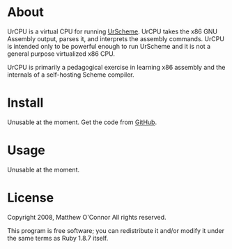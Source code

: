 About
=====

UrCPU is a virtual CPU for running
[UrScheme](http://www.canonical.org/~kragen/sw/urscheme). UrCPU takes the x86
GNU Assembly output, parses it, and interprets the assembly commands. UrCPU is
intended only to be powerful enough to run UrScheme and it is not a general
purpose virtualized x86 CPU.

UrCPU is primarily a pedagogical exercise in learning x86 assembly and the
internals of a self-hosting Scheme compiler.

Install
=======

Unusable at the moment. Get the code from
[GitHub](http://github.com/matthew/method_lister/tree/master).

Usage
=====

Unusable at the moment.

License
=======

Copyright 2008, Matthew O'Connor All rights reserved.

This program is free software; you can redistribute it and/or modify it under
the same terms as Ruby 1.8.7 itself.
